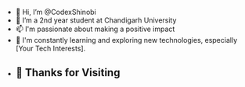 - 👋 Hi, I’m @CodexShinobi
- 👀 I’m a 2nd year student at Chandigarh University
- 📫 I'm passionate about making a positive impact
- 🌱 I'm constantly learning and exploring new technologies, especially [Your Tech Interests].
- ## 🙏 Thanks for Visiting
<!---
CodexShinobi/CodexShinobi is a ✨ special ✨ repository because its `README.md` (this file) appears on your GitHub profile.
You can click the Preview link to take a look at your changes.
--->
